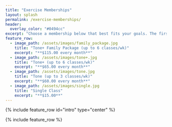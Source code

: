 ```yaml
---
title: "Exercise Memberships"
layout: splash
permalink: /exercise-memberships/
header:
  overlay_color: "#0494cc"
excerpt: "Choose a membership below that best fits your goals. The first class is **always** free"
feature_row:
  - image_path: /assets/images/family_package.jpg
    title: "Tone+ Family Package (up to 6 classes/wk)"
    excerpt: "**$115.00 every month**"
  - image_path: /assets/images/tone+.jpg
    title: "Tone+ (up to 6 classes/wk)"
    excerpt: "**$65.00 every month**"
  - image_path: /assets/images/tone.jpg
    title: "Tone (up to 3 classes/wk)"
    excerpt: "**$60.00 every month**"
  - image_path: /assets/images/single.jpg
    title: "Single Class"
    excerpt: "**$15.00**"
---
```


{% include feature_row id="intro" type="center" %}

{% include feature_row %}
